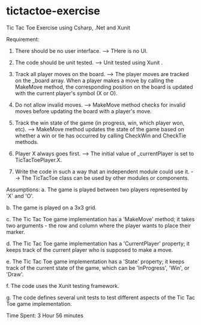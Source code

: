 # tictactoe-exercise
Tic Tac Toe Exercise using Csharp, .Net and Xunit

Requirement:
1.  There should be no user interface.
--> THere is no UI.

2. The code should be unit tested.
--> Unit tested using Xunit .

3. Track all player moves on the board.
--> The player moves are tracked on the _board array. When a player makes a move by calling the MakeMove method, the corresponding position on the board is updated with the current player's symbol (X or O).

4. Do not allow invalid moves.
--> MakeMove method checks for invalid moves before updating the board with a player's move.

5. Track the win state of the game (in progress, win, which player won, etc).
--> MakeMove method updates the state of the game based on whether a win or tie has occurred by calling CheckWin and CheckTie methods.

6. Player X always goes first.
--> The initial value of _currentPlayer is set to TicTacToePlayer.X.

7. Write the code in such a way that an independent module could use it.
--> The TicTacToe class can be used by other modules or components.


Assumptions:
a. The game is played between two players represented by 'X' and 'O'.

b. The game is played on a 3x3 grid.

c. The Tic Tac Toe game implementation has a 'MakeMove' method; it takes two arguments - the row and column where the player wants to place their marker.

d. The Tic Tac Toe game implementation has a 'CurrentPlayer' property; it keeps track of the current player who is supposed to make a move.

e. The Tic Tac Toe game implementation has a 'State' property; it keeps track of the current state of the game, which can be 'InProgress', 'Win', or 'Draw'.

f. The code uses the Xunit testing framework.

g. The code defines several unit tests to test different aspects of the Tic Tac Toe game implementation.

Time Spent:
3 Hour 56 minutes
